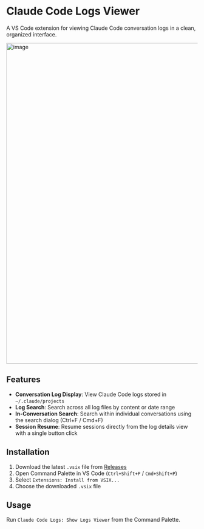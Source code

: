 # Claude Code Logs Viewer

A VS Code extension for viewing Claude Code conversation logs in a clean, organized interface.

<img width="845" alt="image" src="https://github.com/user-attachments/assets/386a53d2-705a-4c96-a7a0-f101d169afa6" />

## Features

- **Conversation Log Display**: View Claude Code logs stored in `~/.claude/projects`
- **Log Search**: Search across all log files by content or date range
- **In-Conversation Search**: Search within individual conversations using the search dialog (Ctrl+F / Cmd+F)
- **Session Resume**: Resume sessions directly from the log details view with a single button click

## Installation

1. Download the latest `.vsix` file from [Releases](https://github.com/7tsuno/cclogs-vscode/releases)
2. Open Command Palette in VS Code (`Ctrl+Shift+P` / `Cmd+Shift+P`)
3. Select `Extensions: Install from VSIX...`
4. Choose the downloaded `.vsix` file

## Usage

Run `Claude Code Logs: Show Logs Viewer` from the Command Palette.
